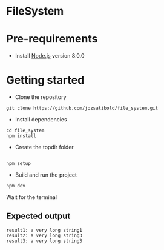 # FileSystem

# Pre-requirements
- Install [Node.js](https://nodejs.org/en/) version 8.0.0


# Getting started
- Clone the repository
```
git clone https://github.com/jozsatibold/file_system.git
```
- Install dependencies
```
cd file_system
npm install
```
- Create the topdir folder
```

npm setup
```
- Build and run the project
```
npm dev
```
Wait for the terminal

## Expected output

```
result1: a very long string1
result2: a very long string3
result3: a very long string3

```